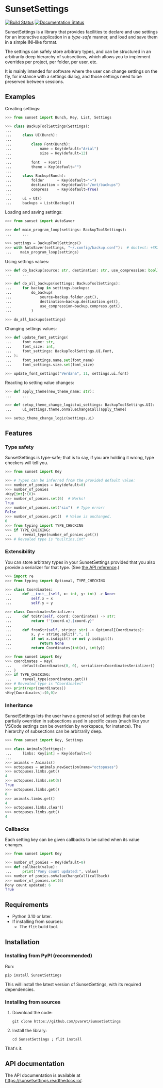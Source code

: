 # SunsetSettings

[![Build Status](https://github.com/pvaret/SunsetSettings/actions/workflows/python-build.yml/badge.svg)](https://github.com/pvaret/SunsetSettings/actions/workflows/python-build.yml)
[![Documentation Status](https://readthedocs.org/projects/sunsetsettings/badge/?version=latest)](https://sunsetsettings.readthedocs.io/en/latest/?badge=latest)

SunsetSettings is a library that provides facilities to declare and use settings
for an interactive application in a *type-safe* manner, and load and save them
in a simple INI-like format.

The settings can safely store arbitrary types, and can be structured in an
arbitrarily deep hierarchy of subsections, which allows you to implement
overrides per project, per folder, per user, etc.

It is mainly intended for software where the user can change settings on the
fly, for instance with a settings dialog, and those settings need to be
preserved between sessions.


## Examples

Creating settings:

```python
>>> from sunset import Bunch, Key, List, Settings

>>> class BackupToolSettings(Settings):
...
...     class UI(Bunch):
...
...         class Font(Bunch):
...             name = Key(default="Arial")
...             size = Key(default=12)
...
...         font  = Font()
...         theme = Key(default="") 
...
...     class Backup(Bunch):
...         folder      = Key(default="~")
...         destination = Key(default="/mnt/backups")
...         compress    = Key(default=True)
...
...     ui = UI()
...     backups = List(Backup())

```

Loading and saving settings:

```python
>>> from sunset import AutoSaver

>>> def main_program_loop(settings: BackupToolSettings):
...     ...

>>> settings = BackupToolSettings()
>>> with AutoSaver(settings, "~/.config/backup.conf"):  # doctest: +SKIP
...    main_program_loop(settings)

```

Using settings values:

```python
>>> def do_backup(source: str, destination: str, use_compression: bool):
...     ...

>>> def do_all_backups(settings: BackupToolSettings):
...     for backup in settings.backups:
...         do_backup(
...             source=backup.folder.get(),
...             destination=backup.destination.get(),
...             use_compression=backup.compress.get(),
...         )

>>> do_all_backups(settings)

```

Changing settings values:

```python
>>> def update_font_settings(
...     font_name: str,
...     font_size: int,
...     font_settings: BackupToolSettings.UI.Font,
... ):
...     font_settings.name.set(font_name)
...     font_settings.size.set(font_size)

>>> update_font_settings("Verdana", 11, settings.ui.font)

```

Reacting to setting value changes:

```python
>>> def apply_theme(new_theme_name: str):
...     ...

>>> def setup_theme_change_logic(ui_settings: BackupToolSettings.UI):
...     ui_settings.theme.onValueChangeCall(apply_theme)

>>> setup_theme_change_logic(settings.ui)

```


## Features

### Type safety

SunsetSettings is type-safe; that is to say, if you are holding it wrong, type
checkers will tell you.

```python
>>> from sunset import Key

>>> # Types can be inferred from the provided default value:
>>> number_of_ponies = Key(default=0)
>>> number_of_ponies
<Key[int]:(0)>
>>> number_of_ponies.set(6)  # Works!
True
>>> number_of_ponies.set("six")  # Type error!
False
>>> number_of_ponies.get()  # Value is unchanged.
6
>>> from typing import TYPE_CHECKING
>>> if TYPE_CHECKING:
...     reveal_type(number_of_ponies.get())
>>> # Revealed type is "builtins.int"

```


### Extensibility

You can store arbitrary types in your SunsetSettings provided that you also
provide a serializer for that type. (See [the API
reference](https://sunsetsettings.rtfd.io/en/stable/api.html#sunset.Serializer).)

```python
>>> import re
>>> from typing import Optional, TYPE_CHECKING

>>> class Coordinates:
...     def __init__(self, x: int, y: int) -> None:
...         self.x = x
...         self.y = y

>>> class CoordinatesSerializer:
...     def toStr(self, coord: Coordinates) -> str:
...         return f"{coord.x},{coord.y}"
...
...     def fromStr(self, string: str) -> Optional[Coordinates]:
...         x, y = string.split(",", 1)
...         if not x.isdigit() or not y.isdigit():
...             return None
...         return Coordinates(int(x), int(y))

>>> from sunset import Key
>>> coordinates = Key(
...     default=Coordinates(0, 0), serializer=CoordinatesSerializer()
... )
>>> if TYPE_CHECKING:
...     reveal_type(coordinates.get())
>>> # Revealed type is "Coordinates"
>>> print(repr(coordinates))
<Key[Coordinates]:(0,0)>

```


### Inheritance

SunsetSettings lets the user have a general set of settings that can be
partially overriden in subsections used in specific cases (much like your VSCode
settings can be overriden by workspace, for instance). The hierarchy of
subsections can be arbitrarily deep.

```python
>>> from sunset import Key, Settings

>>> class Animals(Settings):
...     limbs: Key[int] = Key(default=4)
... 
>>> animals = Animals()
>>> octopuses = animals.newSection(name="octopuses")
>>> octopuses.limbs.get()
4
>>> octopuses.limbs.set(8)
True
>>> octopuses.limbs.get()
8
>>> animals.limbs.get()
4
>>> octopuses.limbs.clear()
>>> octopuses.limbs.get()
4

```


### Callbacks

Each setting key can be given callbacks to be called when its value changes.

```python
>>> from sunset import Key

>>> number_of_ponies = Key(default=0)
>>> def callback(value):
...     print("Pony count updated:", value)
>>> number_of_ponies.onValueChangeCall(callback)
>>> number_of_ponies.set(6)
Pony count updated: 6
True

```


## Requirements

- Python 3.10 or later.
- If installing from sources:
    - The `flit` build tool.


## Installation

### Installing from PyPI (recommended)

Run:

```
pip install SunsetSettings
```

This will install the latest version of SunsetSettings, with its required
dependencies.


### Installing from sources

1. Download the code:

    ```
    git clone https://github.com/pvaret/SunsetSettings
    ```

2. Install the library:

    ```
    cd SunsetSettings ; flit install
    ```

That's it.


## API documentation

The API documentation is available at https://sunsetsettings.readthedocs.io/.
